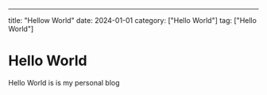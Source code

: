 ---
title: "Hellow World"
date: 2024-01-01
category: ["Hello World"]
tag: ["Hello World"]

# Hello World

Hello World is is my personal blog
